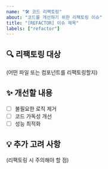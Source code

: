 ```yaml
---
name: "🛠 코드 리팩토링"
about: "코드를 개선하기 위한 리팩토링 이슈"
title: "[REFACTOR] 이슈 제목"
labels: ["refactor"]
---
```


## 🔍 리팩토링 대상

(어떤 파일 또는 컴포넌트를 리팩토링할지)

## ✨ 개선할 내용

- [ ] 불필요한 로직 제거
- [ ] 코드 가독성 개선
- [ ] 성능 최적화

## 💡 추가 고려 사항

(리팩토링 시 주의해야 할 점)
